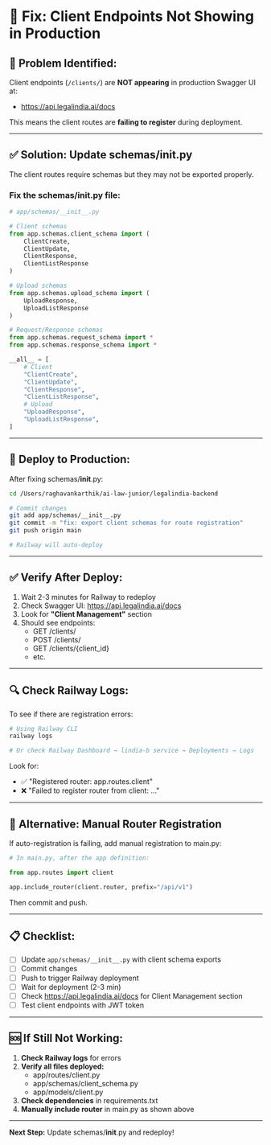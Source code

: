 # 🔧 Fix: Client Endpoints Not Showing in Production

## 🎯 Problem Identified:

Client endpoints (`/clients/`) are **NOT appearing** in production Swagger UI at:
- https://api.legalindia.ai/docs

This means the client routes are **failing to register** during deployment.

---

## ✅ Solution: Update schemas/__init__.py

The client routes require schemas but they may not be exported properly.

### Fix the schemas/__init__.py file:

```python
# app/schemas/__init__.py

# Client schemas
from app.schemas.client_schema import (
    ClientCreate,
    ClientUpdate,
    ClientResponse,
    ClientListResponse
)

# Upload schemas  
from app.schemas.upload_schema import (
    UploadResponse,
    UploadListResponse
)

# Request/Response schemas
from app.schemas.request_schema import *
from app.schemas.response_schema import *

__all__ = [
    # Client
    "ClientCreate",
    "ClientUpdate", 
    "ClientResponse",
    "ClientListResponse",
    # Upload
    "UploadResponse",
    "UploadListResponse",
]
```

---

## 🚀 Deploy to Production:

After fixing schemas/__init__.py:

```bash
cd /Users/raghavankarthik/ai-law-junior/legalindia-backend

# Commit changes
git add app/schemas/__init__.py
git commit -m "fix: export client schemas for route registration"
git push origin main

# Railway will auto-deploy
```

---

## ✅ Verify After Deploy:

1. Wait 2-3 minutes for Railway to redeploy
2. Check Swagger UI: https://api.legalindia.ai/docs
3. Look for **"Client Management"** section
4. Should see endpoints:
   - GET /clients/
   - POST /clients/
   - GET /clients/{client_id}
   - etc.

---

## 🔍 Check Railway Logs:

To see if there are registration errors:

```bash
# Using Railway CLI
railway logs

# Or check Railway Dashboard → lindia-b service → Deployments → Logs
```

Look for:
- ✅ "Registered router: app.routes.client"
- ❌ "Failed to register router from client: ..."

---

## 🎯 Alternative: Manual Router Registration

If auto-registration is failing, add manual registration to main.py:

```python
# In main.py, after the app definition:

from app.routes import client

app.include_router(client.router, prefix="/api/v1")
```

Then commit and push.

---

## 📋 Checklist:

- [ ] Update `app/schemas/__init__.py` with client schema exports
- [ ] Commit changes
- [ ] Push to trigger Railway deployment
- [ ] Wait for deployment (2-3 min)
- [ ] Check https://api.legalindia.ai/docs for Client Management section
- [ ] Test client endpoints with JWT token

---

## 🆘 If Still Not Working:

1. **Check Railway logs** for errors
2. **Verify all files deployed:**
   - app/routes/client.py
   - app/schemas/client_schema.py
   - app/models/client.py
3. **Check dependencies** in requirements.txt
4. **Manually include router** in main.py as shown above

---

**Next Step:** Update schemas/__init__.py and redeploy!


